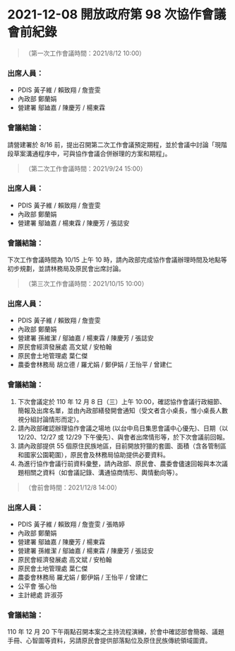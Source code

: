 # 2021-12-08 開放政府第 98 次協作會議 會前紀錄

> （第一次工作會議時間：2021/8/12 10:00）

### 出席人員：

- PDIS 黃子維 / 賴致翔 / 詹壹雯
- 內政部 鄭蘭娟
- 營建署 鄔廸嘉 / 陳慶芳 / 楊東霖

### 會議結論：

請營建署於 8/16 前，提出召開第二次工作會議預定期程，並於會議中討論「現階段草案溝通程序中，可與協作會議合併辦理的方案和期程」。

> （第二次工作會議時間：2021/9/24 15:00）
 
### 出席人員：

- PDIS 黃子維 / 賴致翔 / 詹壹雯
- 內政部 鄭蘭娟
- 營建署 鄔廸嘉 / 楊東霖 / 陳慶芳 / 張誌安

### 會議結論：

下次工作會議時間為 10/15 上午 10 時，請內政部完成協作會議辦理時間及地點等初步規劃，並請林務局及原民會出席討論。

> （第三次工作會議時間：2021/10/15 10:00）
 
### 出席人員：

- PDIS 黃子維 / 賴致翔 / 詹壹雯
- 內政部 鄭蘭娟
- 營建署 孫維潔 / 鄔廸嘉 / 楊東霖 / 陳慶芳 / 張誌安
- 原民會經濟發展處 高文斌 / 安柏翰
- 原民會土地管理處 葉仁傑
- 農委會林務局 胡立德 / 羅尤娟 / 鄭伊娟 / 王怡平 / 曾建仁

### 會議結論：

1. 下次會議定於 110 年 12 月 8 日（三）上午 10:00，確認協作會議行政細節、簡報及出席名單，並由內政部繕發開會通知（受文者含小桌長，惟小桌長人數視分組討論情形而定）。
2. 請內政部確認辦理協作會議之場地 (以台中烏日集思會議中心優先)、日期（以 12/20、12/27 或 12/29 下午優先）、與會者出席情形等，於下次會議前回報。
3. 請內政部提供 55 個原住民族地區，目前開放狩獵的套圖、面積（含各管制區和國家公園範圍），原民會及林務局協助提供必要資料。
4. 為進行協作會議行前資料彙整，請內政部、原民會、農委會儘速回報與本次議題相關之資料（如會議記錄、溝通協商情形、輿情動向等）。

> （會前會時間：2021/12/8 14:00）
 
### 出席人員：

- PDIS 黃子維 / 賴致翔 / 詹壹雯 / 張皓婷
- 內政部 鄭蘭娟
- 營建署 鄔廸嘉 / 陳慶芳 / 楊東霖
- 營建署 孫維潔 / 鄔廸嘉 / 楊東霖 / 陳慶芳 / 張誌安
- 原民會經濟發展處 高文斌 / 安柏翰
- 原民會土地管理處 葉仁傑
- 農委會林務局 羅尤娟 / 鄭伊娟 / 王怡平 / 曾建仁
- 公平會 張心怡
- 主計總處 許淑芬

### 會議結論：

110 年 12 月 20 下午兩點召開本案之主持流程演練，於會中確認部會簡報、議題手冊、心智圖等資料，另請原民會提供部落點位及原住民族傳統領域圖資。


